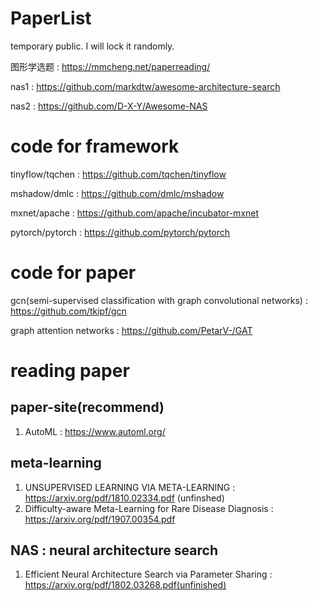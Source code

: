 # PaperList
temporary public. I will lock it randomly.

图形学选题 :  https://mmcheng.net/paperreading/

nas1 : https://github.com/markdtw/awesome-architecture-search

nas2 : https://github.com/D-X-Y/Awesome-NAS

# code for framework

tinyflow/tqchen : https://github.com/tqchen/tinyflow

mshadow/dmlc : https://github.com/dmlc/mshadow

mxnet/apache : https://github.com/apache/incubator-mxnet

pytorch/pytorch : https://github.com/pytorch/pytorch


# code for paper

gcn(semi-supervised classification with graph convolutional networks) : https://github.com/tkipf/gcn 

graph attention networks : https://github.com/PetarV-/GAT


# reading paper

## paper-site(recommend)

1. AutoML :  https://www.automl.org/


## meta-learning

1.  UNSUPERVISED LEARNING VIA META-LEARNING : https://arxiv.org/pdf/1810.02334.pdf (unfinshed)
2.  Difficulty-aware Meta-Learning for Rare Disease Diagnosis : https://arxiv.org/pdf/1907.00354.pdf

## NAS : neural architecture search 

1.  Efficient Neural Architecture Search via Parameter Sharing : https://arxiv.org/pdf/1802.03268.pdf(unfinished)
